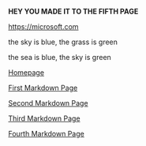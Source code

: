 **HEY YOU MADE IT TO THE FIFTH PAGE**


<https://microsoft.com>

the sky is blue, the grass is green 

the sea is blue, the sky is green

[Homepage](https://github.com/Mus-2000/Infotc1000)

[First Markdown Page](https://github.com/Mus-2000/Infotc1000/blob/master/Page1.md)

[Second Markdown Page](https://github.com/Mus-2000/Infotc1000/blob/master/Page2.md)

[Third Markdown Page](https://github.com/Mus-2000/Infotc1000/blob/master/Page3.md)

[Fourth Markdown Page](https://github.com/Mus-2000/Infotc1000/blob/master/Page4.md)


